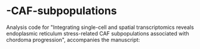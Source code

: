 # -CAF-subpopulations
Analysis code for "Integrating single-cell and spatial transcriptomics reveals endoplasmic reticulum stress-related CAF subpopulations associated with chordoma progression", accompanies the manuscript:
